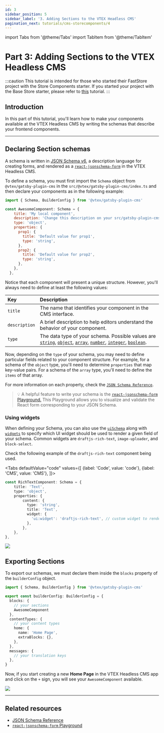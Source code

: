 ```yaml
---
id: 3
sidebar_position: 5
sidebar_label: '3. Adding Sections to the VTEX Headless CMS'
pagination_next: tutorials/cms-storecomponents/4
---
```


import Tabs from '@theme/Tabs'
import TabItem from '@theme/TabItem'

# Part 3: Adding Sections to the VTEX Headless CMS

:::caution
This tutorial is intended for those who started their FastStore project with the Store Components starter. If you started your project with the Base Store starter, please refer to [this](/tutorials/cms-overview) tutorial.
:::

## Introduction

In this part of this tutorial, you'll learn how to make your components available at the VTEX Headless CMS by writing the schemas that describe your frontend components.

---

## Declaring Section schemas

A schema is written in [JSON Schema v6](http://json-schema.org/), a description language for creating forms, and rendered as a [`react-jsonschema-form`](https://react-jsonschema-form.readthedocs.io/en/latest/) in the VTEX Headless CMS.

To define a schema, you must first import the `Schema` object from `@vtex/gatsby-plugin-cms` in the `src/@vtex/gatsby-plugin-cms/index.ts` and then declare your components as in the following example:

```js title=src/@vtex/gatsby-plugin-cms/index.ts
import { Schema, BuilderConfig } from '@vtex/gatsby-plugin-cms'

const AwesomeComponent: Schema = {
    title: 'My local component',
    description: 'Change this description on your src/gatsby-plugin-cms-index.js',
    type: 'object',
    properties: {
      prop1: {
        title: 'Default value for prop1',
        type: 'string',
      },
      prop2: {
        title: 'Default value for prop2',
        type: 'string',
      },
    },
  },
```

Notice that each component will present a unique structure. However, you'll always need to define at least the following values:

|Key         |Description|
|:-----------|:-----------------------------------------------------|
|`title`     |The name that identifies your component in the CMS interface.|
`description`|A brief description to help editors understand the behavior of your component.|
|`type`      |The data type of your schema. Possible values are [`string`](https://json-schema.org/understanding-json-schema/reference/string.html), [`object`](https://json-schema.org/understanding-json-schema/reference/object.html), [`array`](https://json-schema.org/understanding-json-schema/reference/array.html), [`number`](https://json-schema.org/understanding-json-schema/reference/numeric.html#number), [`integer`](https://json-schema.org/understanding-json-schema/reference/string.html), [`boolean`](https://json-schema.org/understanding-json-schema/reference/boolean.html).|

Now, depending on the `type` of your schema, you may need to define particular fields related to your component structure. For example, for a schema of the `object` type, you'll need to determine `properties` that map key-value pairs. For a schema of the `array` type, you'll need to define the `items` of that array.

For more information on each property, check the [`JSON Schema Reference`](https://json-schema.org/understanding-json-schema/index.html).

> 💡 A helpful feature to write your schema is the [`react-jsonschema-form` Playground.](https://rjsf-team.github.io/react-jsonschema-form/) This Playground allows you to visualize and validate the React form corresponding to your JSON Schema.

### Using widgets

When defining your Schema, you can also use the [`uiSchema`](https://react-jsonschema-form.readthedocs.io/en/docs/api-reference/uiSchema/) along with [`widgets`](https://react-jsonschema-form.readthedocs.io/en/docs/usage/widgets/) to specify which UI widget should be used to render a given field of your schema. Common widgets are `draftjs-rich-text`, `image-uploader`, and `block-select`.

Check the following example of the `draftjs-rich-text` component being used.

<Tabs
  defaultValue="code"
  values={[
    {label: 'Code', value: 'code'},
    {label: 'CMS', value: 'CMS'},
  ]}>
  <TabItem value="code">
  
<div>

```ts title="/src/@vtex/gatsby-plugin-cms/index.ts"
const RichTextComponent: Schema = {
	title: 'Text',
	type: 'object',
	properties: {
		content: {
		  type: 'string',
		  title: 'Text',
		  widget: {
		    'ui:widget': 'draftjs-rich-text', // custom widget to render the component
		  },
		},
	},
},
```

</div>

  </TabItem>
  <TabItem value="CMS">
    <img src="https://vtexhelp.vtexassets.com/assets/docs/src/CMSWidget___222a61539dd9a127cd247ed4ce075b17.png"/>
  </TabItem>
</Tabs>

## Exporting Sections

To export our schemas, we must declare them inside the `blocks` property of the `builderConfig` object.

```ts title="/src/@vtex/gatsby-plugin-cms/index.ts"
import { Schema, BuilderConfig } from '@vtex/gatsby-plugin-cms'

export const builderConfig: BuilderConfig = {
  blocks: {
    // your sections
    AwesomeComponent
  },
  contentTypes: {
    // your content types
    home: {
      name: 'Home Page',
      extraBlocks: {},
    },
  },
  messages: {
    // your translation keys
  },
}
```

Now, if you start creating a new **Home Page** in the VTEX Headless CMS app and click on the `+` sign, you will see your `AwesomeComponent` available.

![](https://vtexhelp.vtexassets.com/assets/docs/src/cms-new-section___477682d7c0d871cea3540e26eb8df915.png)

---

## Related resources

- [JSON Schema Reference](https://json-schema.org/understanding-json-schema/index.html)
- [`react-jsonschema-form` Playground](https://rjsf-team.github.io/react-jsonschema-form/)
